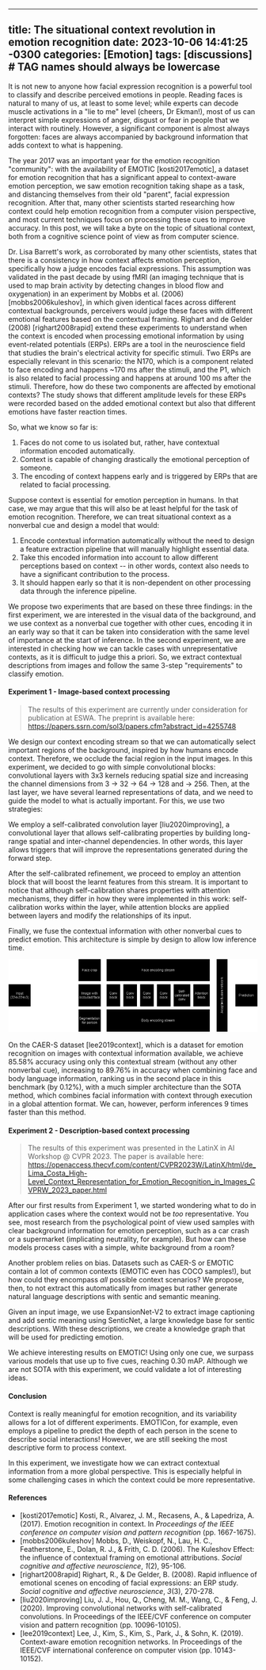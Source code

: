 
---
title: The situational context revolution in emotion recognition
date: 2023-10-06 14:41:25 -0300
categories: [Emotion]
tags: [discussions]     # TAG names should always be lowercase
---

It is not new to anyone how facial expression recognition is a powerful tool to classify and describe perceived emotions in people. Reading faces is natural to many of us, at least to some level; while experts can decode muscle activations in a "lie to me" level (cheers, Dr Ekman!), most of us can interpret simple expressions of anger, disgust or fear in people that we interact with routinely. However, a significant component is almost always forgotten: faces are always accompanied by background information that adds context to what is happening.

  

The year 2017 was an important year for the emotion recognition "community": with the availability of EMOTIC [kosti2017emotic], a dataset for emotion recognition that has a significant appeal to context-aware emotion perception, we saw emotion recognition taking shape as a task, and distancing themselves from their old "parent", facial expression recognition. After that, many other scientists started researching how context could help emotion recognition from a computer vision perspective, and most current techniques focus on processing these cues to improve accuracy. In this post, we will take a byte on the topic of situational context, both from a cognitive science point of view as from computer science.

  

Dr. Lisa Barrett's work, as corroborated by many other scientists, states that there is a consistency in how context affects emotion perception, specifically how a judge encodes facial expressions. This assumption was validated in the past decade by using fMRI (an imaging technique that is used to map brain activity by detecting changes in blood flow and oxygenation) in an experiment by Mobbs et al. (2006) [mobbs2006kuleshov], in which given identical faces across different contextual backgrounds, perceivers would judge these faces with different emotional features based on the contextual framing. Righart and de Gelder (2008) [righart2008rapid] extend these experiments to understand when the context is encoded when processing emotional information by using event-related potentials (ERPs). ERPs are a tool in the neuroscience field that studies the brain's electrical activity for specific stimuli. Two ERPs are especially relevant in this scenario: the N170, which is a component related to face encoding and happens ~170 ms after the stimuli, and the P1, which is also related to facial processing and happens at around 100 ms after the stimuli. Therefore, how do these two components are affected by emotional contexts? The study shows that different amplitude levels for these ERPs were recorded based on the added emotional context but also that different emotions have faster reaction times.

  

So, what we know so far is:

1.  Faces do not come to us isolated but, rather, have contextual information encoded automatically.
2.  Context is capable of changing drastically the emotional perception of someone.
3.  The encoding of context happens early and is triggered by ERPs that are related to facial processing.

Suppose context is essential for emotion perception in humans. In that case, we may argue that this will also be at least helpful for the task of emotion recognition. Therefore, we can treat situational context as a nonverbal cue and design a model that would:

1.  Encode contextual information automatically without the need to design a feature extraction pipeline that will manually highlight essential data.
2.  Take this encoded information into account to allow different perceptions based on context -- in other words, context also needs to have a significant contribution to the process.
3.  It should happen early so that it is non-dependent on other processing data through the inference pipeline.

  

We propose two experiments that are based on these three findings: in the first experiment, we are interested in the visual data of the background, and we use context as a nonverbal cue together with other cues, encoding it in an early way so that it can be taken into consideration with the same level of importance at the start of inference. In the second experiment, we are interested in checking how we can tackle cases with unrepresentative contexts, as it is difficult to judge this a priori. So, we extract contextual descriptions from images and follow the same 3-step "requirements" to classify emotion.

  

#### Experiment 1 - Image-based context processing

> The results of this experiment are currently under consideration for publication at ESWA. The preprint is available here: https://papers.ssrn.com/sol3/papers.cfm?abstract_id=4255748

We design our context encoding stream so that we can automatically select important regions of the background, inspired by how humans encode context. Therefore, we occlude the facial region in the input images. In this experiment, we decided to go with simple convolutional blocks: convolutional layers with 3x3 kernels reducing spatial size and increasing the channel dimensions from 3 → 32 → 64 → 128 and → 256. Then, at the last layer, we have several learned representations of data, and we need to guide the model to what is actually important. For this, we use two strategies:

We employ a self-calibrated convolution layer [liu2020improving], a convolutional layer that allows self-calibrating properties by building long-range spatial and inter-channel dependencies. In other words, this layer allows triggers that will improve the representations generated during the forward step.

After the self-calibrated refinement, we proceed to employ an attention block that will boost the learnt features from this stream. It is important to notice that although self-calibration shares properties with attention mechanisms, they differ in how they were implemented in this work: self-calibration works within the layer, while attention blocks are applied between layers and modify the relationships of its input.

  

Finally, we fuse the contextual information with other nonverbal cues to predict emotion. This architecture is simple by design to allow low inference time.

  ![Simple overview of the model proposed in this experiment. For more details, please check the preprint mentioned above.](https://github.com/behavioralbytes/behavioralbytes.github.io/blob/main/_posts/arch.png?raw=true)

On the CAER-S dataset [lee2019context], which is a dataset for emotion recognition on images with contextual information available, we achieve 85.58% accuracy using only this contextual stream (without any other nonverbal cue), increasing to 89.76% in accuracy when combining face and body language information, ranking us in the second place in this benchmark (by 0.12%), with a much simpler architecture than the SOTA method, which combines facial information with context through execution in a global attention format. We can, however, perform inferences 9 times faster than this method.

  

#### Experiment 2 - Description-based context processing
> The results of this experiment was presented in the LatinX in AI Workshop @ CVPR 2023. The paper is available here: https://openaccess.thecvf.com/content/CVPR2023W/LatinX/html/de_Lima_Costa_High-Level_Context_Representation_for_Emotion_Recognition_in_Images_CVPRW_2023_paper.html

  

After our first results from Experiment 1, we started wondering what to do in application cases where the context would not be _too_ representative. You see, most research from the psychological point of view used samples with clear background information for emotion perception, such as a car crash or a supermarket (implicating neutrality, for example). But how can these models process cases with a simple, white background from a room?

  

Another problem relies on bias. Datasets such as CAER-S or EMOTIC contain a lot of common contexts (EMOTIC even has COCO samples!), but how could they encompass _all_ possible context scenarios? We propose, then, to not extract this automatically from images but rather generate natural language descriptions with sentic and semantic meaning.

  

Given an input image, we use ExpansionNet-V2 to extract image captioning and add sentic meaning using SenticNet, a large knowledge base for sentic descriptions. With these descriptions, we create a knowledge graph that will be used for predicting emotion.

  

We achieve interesting results on EMOTIC! Using only one cue, we surpass various models that use up to five cues, reaching 0.30 mAP. Although we are not SOTA with this experiment, we could validate a lot of interesting ideas.

  

#### Conclusion

  

Context is really meaningful for emotion recognition, and its variability allows for a lot of different experiments. EMOTICon, for example, even employs a pipeline to predict the depth of each person in the scene to describe social interactions! However, we are still seeking the most descriptive form to process context.

  

In this experiment, we investigate how we can extract contextual information from a more global perspective. This is especially helpful in some challenging cases in which the context could be more representative.

  
#### References

 - [kosti2017emotic] Kosti, R., Alvarez, J. M., Recasens, A., & Lapedriza, A. (2017). Emotion recognition in context. In _Proceedings of the IEEE conference on computer vision and pattern recognition_ (pp. 1667-1675).
 - [mobbs2006kuleshov] Mobbs, D., Weiskopf, N., Lau, H. C., Featherstone, E., Dolan, R. J., & Frith, C. D. (2006). The Kuleshov Effect: the influence of contextual framing on emotional attributions. _Social cognitive and affective neuroscience_, _1_(2), 95-106.
 - [righart2008rapid] Righart, R., & De Gelder, B. (2008). Rapid influence of emotional scenes on encoding of facial expressions: an ERP study. _Social cognitive and affective neuroscience_, _3_(3), 270-278.
 - [liu2020improving] Liu, J. J., Hou, Q., Cheng, M. M., Wang, C., & Feng, J. (2020). Improving convolutional networks with self-calibrated convolutions. In Proceedings of the IEEE/CVF conference on computer vision and pattern recognition (pp. 10096-10105).
 - [lee2019context] Lee, J., Kim, S., Kim, S., Park, J., & Sohn, K. (2019). Context-aware emotion recognition networks. In Proceedings of the IEEE/CVF international conference on computer vision (pp. 10143-10152).
